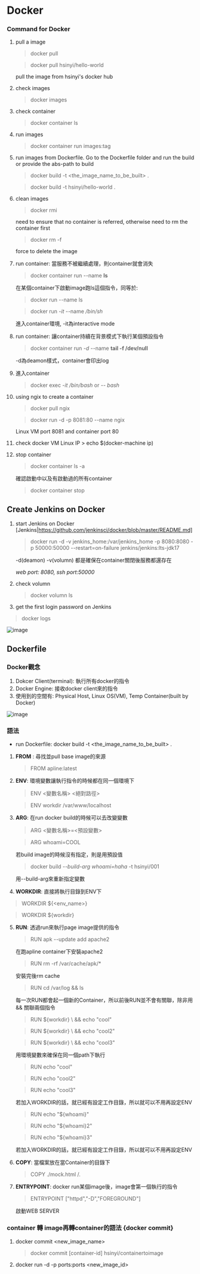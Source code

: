 # Docker
### Command for Docker
1. pull a image
   > docker pull <image-name>
   
   > docker pull hsinyi/hello-world

   pull the image from hsinyi's docker hub
   
3. check images
   > docker images

4. check container 
   > docker container ls

5. run images
   > docker container run images:tag

6. run images from Dockerfile. Go to the Dockerfile folder and run the build or provide the abs-path to build
   > docker build -t <the_image_name_to_be_built> .
   
   > docker build -t hsinyi/hello-world .

7. clean images
   > docker rmi <image-name>
   
   need to ensure that no container is referred, otherwise need to rm the container first
   
   > docker rm -f <image-name>
   
   force to delete the image
  
8. run container: 當服務不被繼續處理，則container就會消失
    > docker container run --name <container-name> <image-name> __ls__
    
    在某個container下啟動image跑ls這個指令，同等於:
   
    > docker run --name <container-name> <image-name> ls
    
    > docker run *-it* --name <container-name> <image-name> */bin/sh*
    
    進入container環境, -it為interactive mode

10. run container: 讓container持續在背景模式下執行某個預設指令
    > docker container run *-d* --name <continer-name> <image-name> __tail -f /dev/null__
    
    -d為deamon樣式，container會印出log

 11. 進入container
     > docker exec *-it* <container-id> */bin/bash* or *-- bash*

12. using ngix to create a container
    > docker pull ngix
    
    > docker run -d -p 8081:80 --name <image-name> ngix
    
    Linux VM port 8081 and container port 80
    
13.  check docker VM Linux IP
    > echo $(docker-machine ip)

14. stop container
    > docker container ls -a
    
    確認啟動中以及有啟動過的所有container
    
    > docker container stop <container-id>

## Create Jenkins on Docker
1. start Jenkins on Docker [Jenkins|https://github.com/jenkinsci/docker/blob/master/README.md]
    > docker run -d -v jenkins_home:/var/jenkins_home -p 8080:8080 -p 50000:50000 --restart=on-failure jenkins/jenkins:lts-jdk17
    
    -d(deamon) -v(volumn) 都是確保在container關閉後服務都還存在

   _web port: 8080, ssh port:50000_
   
3. check volumn
   > docker volumn ls

4.  get the first login password on Jenkins
   > docker logs <container-id>
   
   ![image](https://github.com/user-attachments/assets/0085a676-8b9e-44aa-8983-108b71e782f6)

## Dockerfile 

### Docker觀念

1. Dokcer Client(terminal): 執行所有docker的指令
2. Docker Engine: 接收docker client來的指令
3. 使用到的空間有: Physical Host, Linux OS(VM), Temp Container(built by Docker)

![image](https://github.com/user-attachments/assets/f1753419-3b39-4b5c-8800-103a04e1e640)

### 語法

* run Dockerfile: docker build -t <the_image_name_to_be_built> .

1. __FROM__ : 尋找並pull base image的來源
   >FROM apline:latest

2. __ENV__: 環境變數讓執行指令的時候都在同一個環境下
   > ENV <變數名稱> <絕對路徑>

   > ENV workdir /var/www/localhost
3. __ARG__: 在run docker build的時候可以去改變變數
   > ARG <變數名稱>=<預設變數>
   
   > ARG whoami=COOL
   
   若build image的時候沒有指定，則是用預設值
   
   > docker build _--build-arg whoami=haha_ -t hsinyi/001

   用--build-arg來重新指定變數
   
5.  __WORKDIR__: 直接將執行目錄到ENV下
   > WORKDIR ${<env_name>}

   > WORKDIR ${workdir}
5. __RUN__: 透過run來執行page image提供的指令
   > RUN apk --update add apache2

   在跑apline container下安裝apache2
   
   > RUN rm -rf /var/cache/apk/*

   安裝完後rm cache

   > RUN cd /var/log && ls
   
   每一次RUN都會起一個新的Container，所以前後RUN並不會有關聯，除非用 && 關聯兩個指令
   
   > RUN ${workdir} \ && echo "cool"
   
   > RUN ${workdir} \ && echo "cool2"
   
   > RUN ${workdir} \ && echo "cool3"

   用環境變數來確保在同一個path下執行

   > RUN echo "cool"
   
   > RUN echo "cool2"
   
   > RUN echo "cool3"

   若加入WORKDIR的話，就已經有設定工作目錄，所以就可以不用再設定ENV

   > RUN echo "${whoami}"
   
   > RUN echo "${whoami}2"
   
   > RUN echo "${whoami}3"

   若加入WORKDIR的話，就已經有設定工作目錄，所以就可以不用再設定ENV

6. __COPY__: 當檔案放在當Container的目錄下
   > COPY ./mock.html /.
   
7. __ENTRYPOINT__: docker run某個image後，image會第一個執行的指令
   > ENTRYPOINT ["httpd","-D","FOREGROUND"]

   啟動WEB SERVER

### container 轉 image再轉container的語法 {docker commit}

1. docker commit <container-id> <new_image_name>
   > docker commit [container-id] hsinyi/containertoimage

2. docker run -d -p ports:ports <new_image_id>


   
